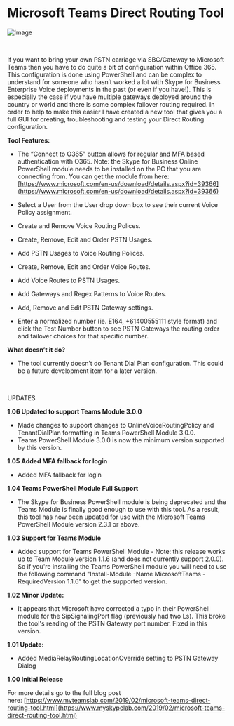 ﻿Microsoft Teams Direct Routing Tool
===================================

            

![Image](https://github.com/jamescussen/microsoft-teams-direct-routing-tool/raw/master/DirectRoutingTool-1.00-600px.png)


 


If you want to bring your own PSTN carriage via SBC/Gateway to Microsoft Teams then you have to do quite a bit of configuration within Office 365. This configuration is done using PowerShell and can be complex to understand for someone who hasn’t worked
 a lot with Skype for Business Enterprise Voice deployments in the past (or even if you have!). This is especially the case if you have multiple gateways deployed around the country or world and there is some complex failover routing required. In order to help
 to make this easier I have created a new tool that gives you a full GUI for creating, troubleshooting and testing your Direct Routing configuration.


**Tool Features:**


  *  The “Connect to O365” button allows for regular and MFA based authentication with O365. Note: the Skype for Business Online PowerShell module needs to be installed on the PC that you are connecting from. You can get the module from here:
[https://www.microsoft.com/en-us/download/details.aspx?id=39366](https://www.microsoft.com/en-us/download/details.aspx?id=39366)

  *  Select a User from the User drop down box to see their current Voice Policy assignment.

  *  Create and Remove Voice Routing Polices. 
  *  Create, Remove, Edit and Order PSTN Usages. 
  *  Add PSTN Usages to Voice Routing Polices. 
  *  Create, Remove, Edit and Order Voice Routes. 
  *  Add Voice Routes to PSTN Usages. 
  *  Add Gateways and Regex Patterns to Voice Routes. 
  *  Add, Remove and Edit PSTN Gateway settings. 
  *  Enter a normalized number (ie. E164, +61400555111 style format) and click the Test Number button to see PSTN Gateways the routing order and failover choices for that specific number.


**What doesn’t it do?**


  *  The tool currently doesn’t do Tenant Dial Plan configuration. This could be a future development item for a later version.


 

UPDATES

**1.06 Updated to support Teams Module 3.0.0**
  * Made changes to support changes to OnlineVoiceRoutingPolicy and TenantDialPlan formatting in Teams PowerShell Module 3.0.0. 
  * Teams PowerShell Module 3.0.0 is now the minimum version supported by this version.

**1.05 Added MFA fallback for login**
  *  Added MFA fallback for login

**1.04 Teams PowerShell Module Full Support**
  *  The Skype for Business PowerShell module is being deprecated and the Teams Module is finally good enough to use with this tool. As a result, this tool has now been updated for use with the Microsoft Teams PowerShell Module version 2.3.1 or above.

**1.03 Support for Teams Module**
  *  Added support for Teams PowerShell Module - Note: this release works up to Team Module version 1.1.6 (and does not currently support 2.0.0). So if you're installing the Teams PowerShell module you will need to use the following command "Install-Module -Name MicrosoftTeams -RequiredVersion 1.1.6" to get the supported version.
  
**1.02 Minor Update:**
  *  It appears that Microsoft have corrected a typo in their PowerShell module for the SipSignalingPort flag (previously had two Ls). This broke the tool's reading of the PSTN Gateway port number. Fixed in this version.

**1.01 Update:**
  *  Added MediaRelayRoutingLocationOverride setting to PSTN Gateway Dialog 

**1.00 Initial Release**




For more details go to the full blog post here: [https://www.myteamslab.com/2019/02/microsoft-teams-direct-routing-tool.html](https://www.myskypelab.com/2019/02/microsoft-teams-direct-routing-tool.html)


        
    
